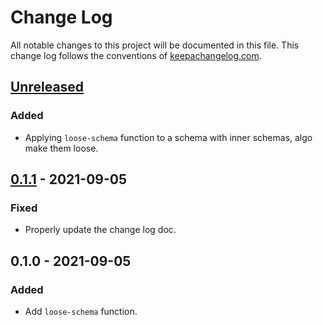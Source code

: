 # Change Log

All notable changes to this project will be documented in this file. This change log follows the conventions
of [keepachangelog.com](http://keepachangelog.com/).

## [Unreleased]

### Added

- Applying `loose-schema` function to a schema with inner schemas, algo make them loose.

## [0.1.1] - 2021-09-05

### Fixed

- Properly update the change log doc.

## 0.1.0 - 2021-09-05

### Added

- Add `loose-schema` function.

[Unreleased]: https://github.com/macielti/common-clj/compare/0.1.1...HEAD

[0.1.1]: https://github.com/macielti/common-clj/compare/0.1.1...0.1.0
